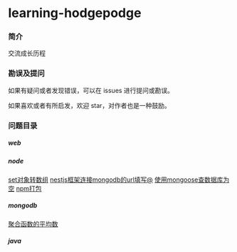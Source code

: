 # learning-hodgepodge
### 简介
交流成长历程
### 勘误及提问

如果有疑问或者发现错误，可以在 issues 进行提问或勘误。

如果喜欢或者有所启发，欢迎 star，对作者也是一种鼓励。
### 问题目录
##### web
##### node
[set对象转数组](https://github.com/allnoob/learning-hodgepodge/blob/master/node/set.md)
[nestjs框架连接mongodb的url填写@](https://github.com/allnoob/learning-hodgepodge/blob/master/node/nest_connection_mongodb.md)
[使用mongoose查数据库为空](https://github.com/allnoob/learning-hodgepodge/blob/master/node/mongoose_model_question.md)
[npm打包](https://github.com/allnoob/learning-hodgepodge/blob/master/node/npm_pack_publish.md)
##### mongodb
[聚合函数的平均数](https://github.com/allnoob/learning-hodgepodge/blob/master/mongodb/aggregate_avg.md)
##### java